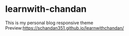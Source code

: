 # learnwith-chandan
This is my personal blog responsive theme 
Preview:https://schandan351.github.io/learnwithchandan/
